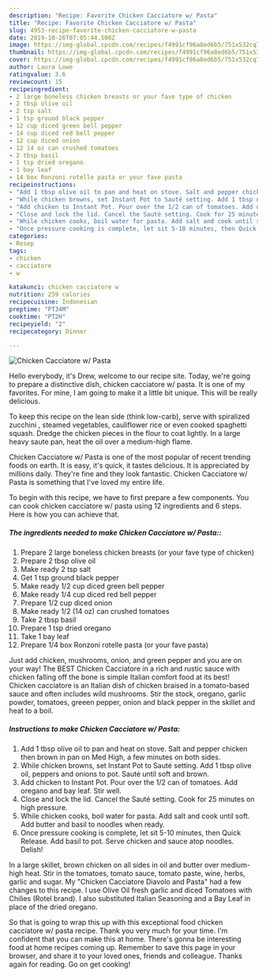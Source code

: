 ```yaml
---
description: "Recipe: Favorite Chicken Cacciatore w/ Pasta"
title: "Recipe: Favorite Chicken Cacciatore w/ Pasta"
slug: 4953-recipe-favorite-chicken-cacciatore-w-pasta
date: 2019-10-26T07:05:44.500Z
image: https://img-global.cpcdn.com/recipes/f4991cf96a8ed6b5/751x532cq70/chicken-cacciatore-w-pasta-recipe-main-photo.jpg
thumbnail: https://img-global.cpcdn.com/recipes/f4991cf96a8ed6b5/751x532cq70/chicken-cacciatore-w-pasta-recipe-main-photo.jpg
cover: https://img-global.cpcdn.com/recipes/f4991cf96a8ed6b5/751x532cq70/chicken-cacciatore-w-pasta-recipe-main-photo.jpg
author: Laura Lowe
ratingvalue: 3.6
reviewcount: 15
recipeingredient:
- 2 large boneless chicken breasts or your fave type of chicken
- 2 tbsp olive oil
- 2 tsp salt
- 1 tsp ground black pepper
- 12 cup diced green bell pepper
- 14 cup diced red bell pepper
- 12 cup diced onion
- 12 14 oz can crushed tomatoes
- 2 tbsp basil
- 1 tsp dried oregano
- 1 bay leaf
- 14 box Ronzoni rotelle pasta or your fave pasta
recipeinstructions:
- "Add 1 tbsp olive oil to pan and heat on stove. Salt and pepper chicken then brown in pan on Med High, a few minutes on both sides."
- "While chicken browns, set Instant Pot to Sauté setting. Add 1 tbsp olive oil, peppers and onions to pot. Sauté until soft and brown."
- "Add chicken to Instant Pot. Pour over the 1/2 can of tomatoes. Add oregano and bay leaf. Stir well."
- "Close and lock the lid. Cancel the Sauté setting. Cook for 25 minutes on high pressure."
- "While chicken cooks, boil water for pasta. Add salt and cook until soft. Add butter and basil to noodles when ready."
- "Once pressure cooking is complete, let sit 5-10 minutes, then Quick Release. Add basil to pot. Serve chicken and sauce atop noodles. Delish!"
categories:
- Resep
tags:
- chicken
- cacciatore
- w

katakunci: chicken cacciatore w
nutrition: 259 calories
recipecuisine: Indonesian
preptime: "PT34M"
cooktime: "PT2H"
recipeyield: "2"
recipecategory: Dinner

---
```



![Chicken Cacciatore w/ Pasta](https://img-global.cpcdn.com/recipes/f4991cf96a8ed6b5/751x532cq70/chicken-cacciatore-w-pasta-recipe-main-photo.jpg)

Hello everybody, it's Drew, welcome to our recipe site. Today, we're going to prepare a distinctive dish, chicken cacciatore w/ pasta. It is one of my favorites. For mine, I am going to make it a little bit unique. This will be really delicious.

To keep this recipe on the lean side (think low-carb), serve with spiralized zucchini , steamed vegetables, cauliflower rice or even cooked spaghetti squash. Dredge the chicken pieces in the flour to coat lightly. In a large heavy saute pan, heat the oil over a medium-high flame.

Chicken Cacciatore w/ Pasta is one of the most popular of recent trending foods on earth. It is easy, it's quick, it tastes delicious. It is appreciated by millions daily. They're fine and they look fantastic. Chicken Cacciatore w/ Pasta is something that I've loved my entire life.


To begin with this recipe, we have to first prepare a few components. You can cook chicken cacciatore w/ pasta using 12 ingredients and 6 steps. Here is how you can achieve that.

##### The ingredients needed to make Chicken Cacciatore w/ Pasta::

1. Prepare 2 large boneless chicken breasts (or your fave type of chicken)
1. Prepare 2 tbsp olive oil
1. Make ready 2 tsp salt
1. Get 1 tsp ground black pepper
1. Make ready 1/2 cup diced green bell pepper
1. Make ready 1/4 cup diced red bell pepper
1. Prepare 1/2 cup diced onion
1. Make ready 1/2 (14 oz) can crushed tomatoes
1. Take 2 tbsp basil
1. Prepare 1 tsp dried oregano
1. Take 1 bay leaf
1. Prepare 1/4 box Ronzoni rotelle pasta (or your fave pasta)


Just add chicken, mushrooms, onion, and green pepper and you are on your way! The BEST Chicken Cacciatore in a rich and rustic sauce with chicken falling off the bone is simple Italian comfort food at its best! Chicken cacciatore is an Italian dish of chicken braised in a tomato-based sauce and often includes wild mushrooms. Stir the stock, oregano, garlic powder, tomatoes, greeen pepper, onion and black pepper in the skillet and heat to a boil. 

##### Instructions to make Chicken Cacciatore w/ Pasta:

1. Add 1 tbsp olive oil to pan and heat on stove. Salt and pepper chicken then brown in pan on Med High, a few minutes on both sides.
1. While chicken browns, set Instant Pot to Sauté setting. Add 1 tbsp olive oil, peppers and onions to pot. Sauté until soft and brown.
1. Add chicken to Instant Pot. Pour over the 1/2 can of tomatoes. Add oregano and bay leaf. Stir well.
1. Close and lock the lid. Cancel the Sauté setting. Cook for 25 minutes on high pressure.
1. While chicken cooks, boil water for pasta. Add salt and cook until soft. Add butter and basil to noodles when ready.
1. Once pressure cooking is complete, let sit 5-10 minutes, then Quick Release. Add basil to pot. Serve chicken and sauce atop noodles. Delish!


In a large skillet, brown chicken on all sides in oil and butter over medium-high heat. Stir in the tomatoes, tomato sauce, tomato paste, wine, herbs, garlic and sugar. My &#34;Chicken Cacciatore Diavolo and Pasta&#34; had a few changes to this recipe. I use Olive Oil fresh garlic and diced Tomatoes with Chilies (Rotel brand). I also substituted Italian Seasoning and a Bay Leaf in place of the dried oregano. 

So that is going to wrap this up with this exceptional food chicken cacciatore w/ pasta recipe. Thank you very much for your time. I'm confident that you can make this at home. There's gonna be interesting food at home recipes coming up. Remember to save this page in your browser, and share it to your loved ones, friends and colleague. Thanks again for reading. Go on get cooking!
